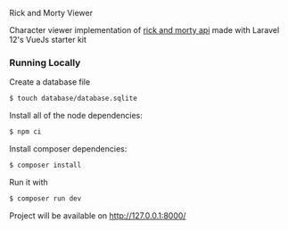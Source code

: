 Rick and Morty Viewer

Character viewer implementation of [rick and morty api](https://rickandmortyapi.com/)  made with Laravel 12's VueJs starter kit


### Running Locally

Create a database file
```sh
$ touch database/database.sqlite
```

Install all of the node dependencies:
```sh
$ npm ci
```

Install composer dependencies:
```sh
$ composer install
```

Run it with
```sh
$ composer run dev
```

Project will be available on http://127.0.0.1:8000/

